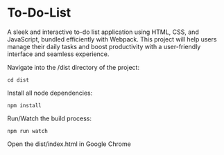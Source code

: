 # To-Do-List
A sleek and interactive to-do list application using HTML, CSS, and JavaScript, bundled efficiently with Webpack. This project will help users manage their daily tasks and boost productivity with a user-friendly interface and seamless experience.

Navigate into the /dist directory of the project:

```cd dist```

Install all node dependencies:

```npm install```

Run/Watch the build process:

```npm run watch```

Open the dist/index.html in Google Chrome
